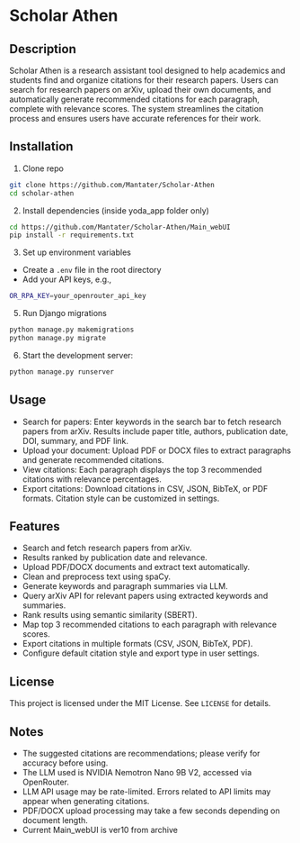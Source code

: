 # Scholar Athen

## Description
Scholar Athen is a research assistant tool designed to help academics and students find and organize citations for their research papers. Users can search for research papers on arXiv, upload their own documents, and automatically generate recommended citations for each paragraph, complete with relevance scores. The system streamlines the citation process and ensures users have accurate references for their work.

## Installation
1. Clone repo
```sh
git clone https://github.com/Mantater/Scholar-Athen
cd scholar-athen
```
2. Install dependencies (inside yoda_app folder only)
```sh
cd https://github.com/Mantater/Scholar-Athen/Main_webUI
pip install -r requirements.txt
```
3. Set up environment variables
- Create a `.env` file in the root directory
- Add your API keys, e.g.,
```sh
OR_RPA_KEY=your_openrouter_api_key
```
5. Run Django migrations
```sh
python manage.py makemigrations
python manage.py migrate
```
6. Start the development server:
```sh
python manage.py runserver
```

## Usage
- Search for papers: Enter keywords in the search bar to fetch research papers from arXiv. Results include paper title, authors, publication date, DOI, summary, and PDF link.
- Upload your document: Upload PDF or DOCX files to extract paragraphs and generate recommended citations.
- View citations: Each paragraph displays the top 3 recommended citations with relevance percentages.
- Export citations: Download citations in CSV, JSON, BibTeX, or PDF formats. Citation style can be customized in settings.

## Features
- Search and fetch research papers from arXiv.
- Results ranked by publication date and relevance.
- Upload PDF/DOCX documents and extract text automatically.
- Clean and preprocess text using spaCy.
- Generate keywords and paragraph summaries via LLM.
- Query arXiv API for relevant papers using extracted keywords and summaries.
- Rank results using semantic similarity (SBERT).
- Map top 3 recommended citations to each paragraph with relevance scores.
- Export citations in multiple formats (CSV, JSON, BibTeX, PDF).
- Configure default citation style and export type in user settings.

## License
This project is licensed under the MIT License. See `LICENSE` for details.

## Notes
- The suggested citations are recommendations; please verify for accuracy before using.
- The LLM used is NVIDIA Nemotron Nano 9B V2, accessed via OpenRouter.
- LLM API usage may be rate-limited. Errors related to API limits may appear when generating citations.
- PDF/DOCX upload processing may take a few seconds depending on document length.
- Current Main_webUI is ver10 from archive
